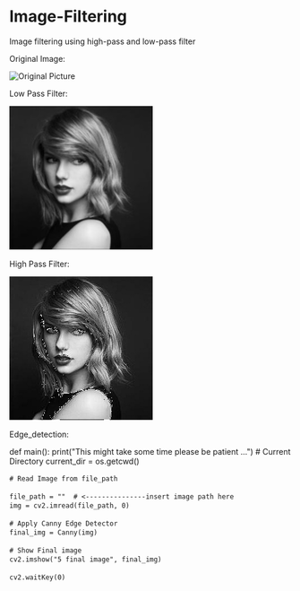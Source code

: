 # Image-Filtering
Image filtering using high-pass and low-pass filter

Original Image:

![Original Picture](sample01.jpg)

Low Pass Filter:


![Original Picture](low-pass.jpg)

High Pass Filter:


![Original Picture](high-pass.jpg)


Edge_detection:

def main():
    print("This might take some time please be patient ...")
    # Current Directory
    current_dir = os.getcwd()

    # Read Image from file_path

    file_path = ""  # <---------------insert image path here
    img = cv2.imread(file_path, 0)

    # Apply Canny Edge Detector
    final_img = Canny(img)

    # Show Final image
    cv2.imshow("5 final image", final_img)

    cv2.waitKey(0)

